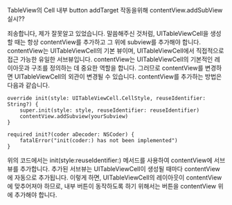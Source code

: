 TableView의 Cell 내부 button addTarget 작동을위해 
contentView.addSubView 실시??

죄송합니다, 제가 잘못알고 있었습니다. 말씀해주신 것처럼, UITableViewCell을 생성할 때는 항상 contentView를 추가하고 그 위에 subview를 추가해야 합니다. contentView는 UITableViewCell의 기본 뷰이며, UITableViewCell에서 직접적으로 접근 가능한 유일한 서브뷰입니다. contentView는 UITableViewCell의 기본적인 레이아웃과 구조를 정의하는 데 중요한 역할을 합니다. 그러므로 contentView를 변경하면 UITableViewCell의 외관이 변경될 수 있습니다. contentView를 추가하는 방법은 다음과 같습니다.

```
override init(style: UITableViewCell.CellStyle, reuseIdentifier: String?) {
    super.init(style: style, reuseIdentifier: reuseIdentifier)
    contentView.addSubview(yourSubview)
}

required init?(coder aDecoder: NSCoder) {
    fatalError("init(coder:) has not been implemented")
}
```

위의 코드에서는 init(style:reuseIdentifier:) 메서드를 사용하여 contentView에 서브뷰를 추가합니다. 추가된 서브뷰는 UITableViewCell이 생성될 때마다 contentView에 자동으로 추가됩니다. 이렇게 하면, UITableViewCell의 레이아웃이 contentView에 맞추어져야 하므로, 내부 버튼이 동작하도록 하기 위해서는 버튼을 contentView 위에 추가해야 합니다.